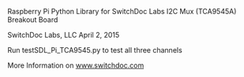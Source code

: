 
Raspberry Pi Python Library for SwitchDoc Labs I2C Mux (TCA9545A) Breakout Board 

SwitchDoc Labs, LLC  April 2, 2015

Run testSDL_Pi_TCA9545.py to test all three channels

More Information on www.switchdoc.com


